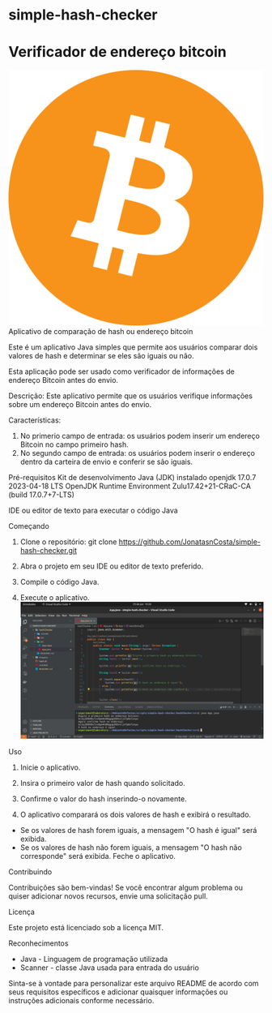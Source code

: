 # simple-hash-checker
# Verificador de endereço bitcoin 
![code imagem](https://github.com/JonatasnCosta/simple-hash-checker/blob/main/imagens/Bitcoin.svg.png)
Aplicativo de comparação de hash ou endereço bitcoin


Este é um aplicativo Java simples que permite aos usuários comparar dois valores de hash e determinar se eles são iguais ou não.

Esta aplicação pode ser usado como verificador de informações de endereço Bitcoin antes do envio.

Descrição: Este aplicativo permite que os usuários verifique informações sobre um endereço Bitcoin antes do envio.

Características:

1. No primerio campo de entrada: os usuários podem inserir um endereço Bitcoin no campo primeiro hash.
2. No segundo campo de entrada: os usuários podem inserir o endereço dentro da carteira de envio e conferir se são iguais.

Pré-requisitos
Kit de desenvolvimento Java (JDK) instalado openjdk 17.0.7 2023-04-18 LTS OpenJDK Runtime Environment Zulu17.42+21-CRaC-CA (build 17.0.7+7-LTS)

IDE ou editor de texto para executar o código Java 

Começando
1. Clone o repositório:
git clone https://github.com/JonatasnCosta/simple-hash-checker.git

2. Abra o projeto em seu IDE ou editor de texto preferido.

3. Compile o código Java.

4. Execute o aplicativo.
![code imagem](https://github.com/JonatasnCosta/simple-hash-checker/blob/main/imagens/hash%20e%20bc1%20imagem.png)

Uso

1. Inicie o aplicativo.

2. Insira o primeiro valor de hash quando solicitado.

3. Confirme o valor do hash inserindo-o novamente.

4. O aplicativo comparará os dois valores de hash e exibirá o resultado.

* Se os valores de hash forem iguais, a mensagem "O hash é igual" será exibida.
* Se os valores de hash não forem iguais, a mensagem "O hash não corresponde" será exibida.
Feche o aplicativo.

Contribuindo

Contribuições são bem-vindas! Se você encontrar algum problema ou quiser adicionar novos recursos, envie uma solicitação pull.

Licença

Este projeto está licenciado sob a licença MIT.

Reconhecimentos
* Java - Linguagem de programação utilizada
* Scanner - classe Java usada para entrada do usuário

Sinta-se à vontade para personalizar este arquivo README de acordo com seus requisitos específicos e adicionar quaisquer informações ou instruções adicionais conforme necessário.